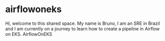 # airflowoneks
Hi, welcome to this shared space.
My name is Bruno, I am an SRE in Brazil and I am currently on a journey to learn how to create a pipeline in Airflow on EKS.
AirflowOnEKS
